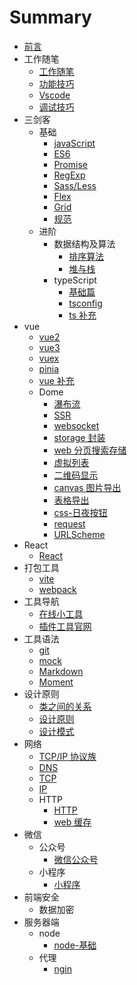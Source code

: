 <!--
 * @Author: xiangzhenxing
 * @Date: 2023-10-18 11:20:41
 * @LastEditors: xiangzhenxing
 * @LastEditTime: 2024-01-23 12:22:11
 * @Description:
-->

# Summary

-   [前言](README.md)
-   工作随笔
    -   [工作随笔](工作随笔/工作随笔.md)
    -   [功能技巧](工作随笔/功能技巧.md)
    -   [Vscode](工作随笔/Vscode.md)
    -   [调试技巧](工作随笔/test.md)
-   三剑客
    -   基础
        -   [javaScript](三剑客/基础/javaScript.md)
        -   [ES6](三剑客/基础/ES6.md)
        -   [Promise](三剑客/基础/Promise.md)
        -   [RegExp](三剑客/基础/RegExp.md)
        -   [Sass/Less](三剑客/基础/Sass'Less.md)
        -   [Flex](三剑客/基础/Flex.md)
        -   [Grid](三剑客/基础/Grid.md)
        -   [规范](规范/规范.md)
    -   进阶
        -   数据结构及算法
            -   [排序算法](三剑客/进阶/数据结构及算法/排序算法.md)
            -   [堆与栈](三剑客/进阶/数据结构及算法/堆与栈.md)
        -   typeScript
            -   [基础篇](三剑客/进阶/TypeScript/基础篇.md)
            -   [tsconfig](三剑客/进阶/TypeScript/tsconfig.md)
            -   [ts 补充](三剑客/进阶/TypeScript/ts补充.md)
-   vue
    -   [vue2](vue/vue2.md)
    -   [vue3](vue/vue3.md)
    -   [vuex](vue/vuex.md)
    -   [pinia](vue/pinia.md)
    -   [vue 补充](vue/vue补充.md)
    -   Dome
        -   [瀑布流](vue/Dome/瀑布流.md)
        -   [SSR](vue/Dome/SSR.md)
        -   [websocket](vue/Dome/websocket.md)
        -   [storage 封装](vue/Dome/storage封装.md)
        -   [web 分页搜索存储](vue/Dome/web分页搜索存储.md)
        -   [虚拟列表](vue/Dome/虚拟列表.md)
        -   [二维码显示](vue/Dome/二维码显示.md)
        -   [canvas 图片导出](vue/Dome/canvas图片导出.md)
        -   [表格导出](vue/Dome/表格导出.md)
        -   [css-日夜按钮](vue/Dome/css-日夜按钮.md)
        -   [request](vue/Dome/request.md)
        -   [URLScheme](vue/Dome/URLScheme.md)
-   React
    -   [React](React/React.md)
-   打包工具
    -   [vite](打包工具/vite.md)
    -   [webpack](打包工具/webpack.md)
-   工具导航
    -   [在线小工具](工具导航/在线小工具.md)
    -   [插件工具官网](工具导航/插件工具官网.md)
-   工具语法
    -   [git](工具语法/git.md)
    -   [mock](工具语法/mockjs.md)
    -   [Markdown](工具语法/Markdown.md)
    -   [Moment](工具语法/Moment.md)
-   设计原则
    -   [类之间的关系](设计原则/类之间的关系.md)
    -   [设计原则](设计原则/设计原则.md)
    -   [设计模式](设计原则/设计模式.md)
-   网络
    -   [TCP/IP 协议族](网络/TCP&IP协议族.md)
    -   [DNS](网络/DNS.md)
    -   [TCP](网络/TCP.md)
    -   [IP](网络/IP.md)
    -   HTTP
        -   [HTTP](网络/HTTP/HTTP.md)
        -   [web 缓存](网络/HTTP/web缓存.md)
-   微信
    -   公众号
        -   [微信公众号](微信/公众号/微信公众号.md)
    -   小程序
        -   [小程序](微信/小程序/小程序.md)
-   前端安全
    -   数据加密
-   服务器端
    -   node
        -   [node-基础](服务器端/node/node基础.md)
    -   代理
        -   [ngin](服务器端/代理/ngin.md)
